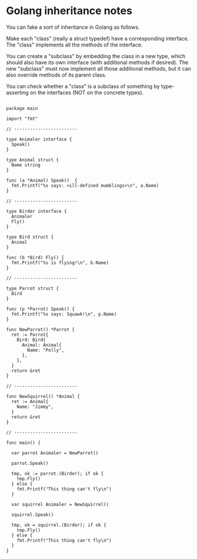 # Golang inheritance notes

You can fake a sort of inheritance in Golang as follows.

Make each "class" (really a struct typedef) have a corresponding interface. The "class" implements all the methods of the interface.

You can create a "subclass" by embedding the class in a new type, which should also have its own interface (with additional methods if desired). The new "subclass" must now implement all those additional methods, but it can also override methods of its parent class.

You can check whether a "class" is a subclass of something by type-asserting on the interfaces (NOT on the concrete types).

```golang

package main

import "fmt"

// ------------------------

type Animaler interface {
  Speak()
}

type Animal struct {
  Name string
}

func (a *Animal) Speak()  {
  fmt.Printf("%s says: <ill-defined mumblings>\n", a.Name)
}

// ------------------------

type Birder interface {
  Animaler
  Fly()
}

type Bird struct {
  Animal
}

func (b *Bird) Fly() {
  fmt.Printf("%s is flying!\n", b.Name)
}

// ------------------------

type Parrot struct {
  Bird
}

func (p *Parrot) Speak() {
  fmt.Printf("%s says: Squawk!\n", p.Name)
}

func NewParrot() *Parrot {
  ret := Parrot{
    Bird: Bird{
      Animal: Animal{
        Name: "Polly",
      },
    },
  }
  return &ret
}

// ------------------------

func NewSquirrel() *Animal {
  ret := Animal{
    Name: "Jimmy",
  }
  return &ret
}

// ------------------------

func main() {

  var parrot Animaler = NewParrot()
  
  parrot.Speak()
  
  tmp, ok := parrot.(Birder); if ok {
    tmp.Fly()
  } else {
    fmt.Printf("This thing can't fly\n")
  }
  
  var squirrel Animaler = NewSquirrel()
  
  squirrel.Speak()
  
  tmp, ok = squirrel.(Birder); if ok {
    tmp.Fly()
  } else {
    fmt.Printf("This thing can't fly\n")
  }
}

```
